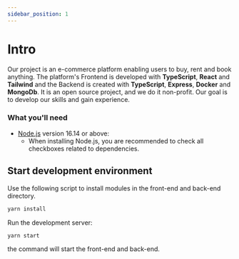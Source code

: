 ```yaml
---
sidebar_position: 1
---
```


# Intro

Our project is an e-commerce platform enabling users to buy, rent and book anything. The platform's Frontend is developed with **TypeScript**, **React** and **Tailwind** and the Backend is created with **TypeScript**, **Express**, **Docker** and **MongoDb**. It is an open source project, and we do it non-profit. Our goal is to develop our skills and gain experience.

### What you'll need

- [Node.js](https://nodejs.org/en/download/) version 16.14 or above:
  - When installing Node.js, you are recommended to check all checkboxes related to dependencies.

## Start development environment

Use the following script to install modules in the front-end and back-end directory.

```bash
yarn install
```

Run the development server:

```bash
yarn start
```

the command will start the front-end and back-end.
